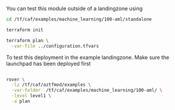 You can test this module outside of a landingzone using

```bash
cd /tf/caf/examples/machine_learning/100-aml/standalone

terraform init

terraform plan \
  -var-file ../configuration.tfvars

```

To test this deployment in the example landingzone. Make sure the launchpad has been deployed first

```bash

rover \
  -lz /tf/caf/aztfmod/examples \
  -var-folder  /tf/caf/examples/machine_learning/100-aml/ \
  -level level1 \
  -a plan

```